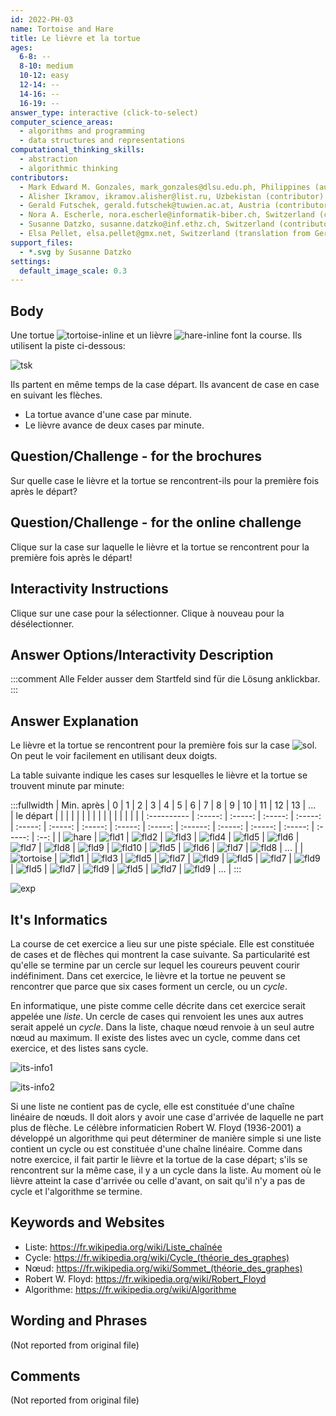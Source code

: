 ```yaml
---
id: 2022-PH-03
name: Tortoise and Hare
title: Le lièvre et la tortue
ages:
  6-8: --
  8-10: medium
  10-12: easy
  12-14: --
  14-16: --
  16-19: --
answer_type: interactive (click-to-select)
computer_science_areas:
  - algorithms and programming
  - data structures and representations
computational_thinking_skills:
  - abstraction
  - algorithmic thinking
contributors:
  - Mark Edward M. Gonzales, mark_gonzales@dlsu.edu.ph, Philippines (author)
  - Alisher Ikramov, ikramov.alisher@list.ru, Uzbekistan (contributor)
  - Gerald Futschek, gerald.futschek@tuwien.ac.at, Austria (contributor, translation from English into German)
  - Nora A. Escherle, nora.escherle@informatik-biber.ch, Switzerland (contributor)
  - Susanne Datzko, susanne.datzko@inf.ethz.ch, Switzerland (contributor, graphics)
  - Elsa Pellet, elsa.pellet@gmx.net, Switzerland (translation from German into French)
support_files:
  - *.svg by Susanne Datzko
settings:
  default_image_scale: 0.3
---
```


[tsk]: graphics/2022-PH-03-taskbody.svg "Tortue, lièvre et piste"
[exp]: graphics/2022-PH-03-explanation.svg "Explication"
[fld1]: graphics/2022-PH-03-field01.svg "Case 1"
[fld2]: graphics/2022-PH-03-field02.svg "Case 2"
[fld3]: graphics/2022-PH-03-field03.svg "Case 3"
[fld4]: graphics/2022-PH-03-field04.svg "Case 4"
[fld5]: graphics/2022-PH-03-field05.svg "Case 5"
[fld6]: graphics/2022-PH-03-field06.svg "Case 6"
[fld7]: graphics/2022-PH-03-field07.svg "Case 7"
[fld8]: graphics/2022-PH-03-field08.svg "Case 8"
[fld9]: graphics/2022-PH-03-field09.svg "Case 9"
[fld10]: graphics/2022-PH-03-field10.svg "Case 10"
[sol]: graphics/2022-PH-03-field07.svg "Solution (20px)"
[hare]: graphics/2022-PH-03-hare.svg "Lièvre"
[its-info1]: graphics/2022-PH-03-itsinformatics01.svg "Liste avec cycle"
[its-info2]: graphics/2022-PH-03-itsinformatics02.svg "Liste sans cycle"
[tortoise]: graphics/2022-PH-03-tortoise.svg "Tortue"
[tortoise-inline]: graphics/2022-PH-03-tortoise.svg "Tortue (30px)"
[hare-inline]: graphics/2022-PH-03-hare.svg "Lièvre (30px)"


## Body

Une tortue ![tortoise-inline] et un lièvre ![hare-inline] font la course. Ils utilisent la piste ci-dessous:

![tsk]

Ils partent en même temps de la case départ. Ils avancent de case en case en suivant les flèches. 

- La tortue avance d'une case par minute. 
- Le lièvre avance de deux cases par minute.


## Question/Challenge - for the brochures

Sur quelle case le lièvre et la tortue se rencontrent-ils pour la première fois après le départ?


## Question/Challenge - for the online challenge

Clique sur la case sur laquelle le lièvre et la tortue se rencontrent pour la première fois après le départ!


## Interactivity Instructions

Clique sur une case pour la sélectionner. Clique à nouveau pour la désélectionner.


## Answer Options/Interactivity Description

<!-- empty -->

:::comment
Alle Felder ausser dem Startfeld sind für die Lösung anklickbar.
:::


## Answer Explanation

Le lièvre et la tortue se rencontrent pour la première fois sur la case ![sol]. On peut le voir facilement en utilisant deux doigts.

La table suivante indique les cases sur lesquelles le lièvre et la tortue se trouvent minute par minute:

:::fullwidth
| Min. après  |   0     |   1     |   2     |   3     |   4     |   5     |   6     |   7     |   8     |   9      |   10    |   11    |   12    |   13    | ...  \
| le départ   |         |         |         |         |         |         |         |         |         |          |         |         |         |         |      |
| :---------- | :-----: | :-----: | :-----: | :-----: | :-----: | :-----: | :-----: | :-----: | :-----: | :------: | :-----: | :-----: | :-----: | :-----: | :--: |
| ![hare]     | ![fld1] | ![fld2] | ![fld3] | ![fld4] | ![fld5] | ![fld6] | ![fld7] | ![fld8] | ![fld9] | ![fld10] | ![fld5] | ![fld6] | ![fld7] | ![fld8] | ...  |
| ![tortoise] | ![fld1] | ![fld3] | ![fld5] | ![fld7] | ![fld9] | ![fld5] | ![fld7] | ![fld9] | ![fld5] | ![fld7]  | ![fld9] | ![fld5] | ![fld7] | ![fld9] | ...  |
:::

![exp]


## It's Informatics

La course de cet exercice a lieu sur une piste spéciale. Elle est constituée de cases et de flèches qui montrent la case suivante. Sa particularité est qu'elle se termine par un cercle sur lequel les coureurs peuvent courir indéfiniment. Dans cet exercice, le lièvre et la tortue ne peuvent se rencontrer que parce que six cases forment un cercle, ou un _cycle_.

En informatique, une piste comme celle décrite dans cet exercice serait appelée une _liste_. Un cercle de cases qui renvoient les unes aux autres serait appelé un _cycle_. Dans la liste, chaque nœud renvoie à un seul autre nœud au maximum. Il existe des listes avec un cycle, comme dans cet exercice, et des listes sans cycle.

![its-info1]

![its-info2]

Si une liste ne contient pas de cycle, elle est constituée d'une chaîne linéaire de nœuds. Il doit alors y avoir une case d'arrivée de laquelle ne part plus de flèche. Le célèbre informaticien Robert W. Floyd (1936-2001) a développé un algorithme qui peut déterminer de manière simple si une liste contient un cycle ou est constituée d'une chaîne linéaire. Comme dans notre exercice, il fait partir le lièvre et la tortue de la case départ; s'ils se rencontrent sur la même case, il y a un cycle dans la liste. Au moment où le lièvre atteint la case d'arrivée ou celle d'avant, on sait qu'il n'y a pas de cycle et l'algorithme se termine.


## Keywords and Websites

 - Liste: https://fr.wikipedia.org/wiki/Liste_chaînée
 - Cycle: https://fr.wikipedia.org/wiki/Cycle_(théorie_des_graphes)
 - Nœud: https://fr.wikipedia.org/wiki/Sommet_(théorie_des_graphes)
 - Robert W. Floyd: https://fr.wikipedia.org/wiki/Robert_Floyd
 - Algorithme: https://fr.wikipedia.org/wiki/Algorithme


## Wording and Phrases

(Not reported from original file)


## Comments

(Not reported from original file)
